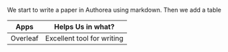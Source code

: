 We start to write a paper in Authorea using markdown. Then we add a table 

| Apps | Helps Us in what? |
|------|-------------------|
| Overleaf | Excellent tool for writing 